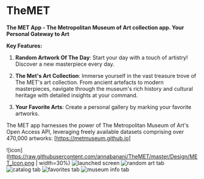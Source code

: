 # TheMET

**The MET App -  The Metropolitan Museum of Art collection app. Your Personal Gateway to Art**

**Key Features:**

1. **Random Artwork Of The Day**: Start your day with a touch of artistry! Discover a new masterpiece every day.

2. **The Met's Art Collection**: Immerse yourself in the vast treasure trove of The MET's art collection. From ancient artefacts to modern masterpieces, navigate through the museum's rich history and cultural heritage with detailed insights at your command.

3. **Your Favorite Arts**: Create a personal gallery by marking your favorite artworks. 

The MET app harnesses the power of The Metropolitan Museum of Art's Open Access API, leveraging freely available datasets comprising over 470,000 artworks: [https://metmuseum.github.io]

![icon](https://raw.githubusercontent.com/annabanani/TheMET/master/Design/MET_Icon.png | width=30%)
![launched screen](https://raw.githubusercontent.com/annabanani/TheMET/master/Design/MET_Launch%20Screen.png)
![random art tab](https://raw.githubusercontent.com/annabanani/TheMET/master/Screenshots/6.7%20Random.png)
![catalog tab](https://raw.githubusercontent.com/annabanani/TheMET/master/Screenshots/6.7%20Catalog.png)
![favorites tab](https://raw.githubusercontent.com/annabanani/TheMET/master/Screenshots/6.7%20Favorite.png)
![museum info tab](https://raw.githubusercontent.com/annabanani/TheMET/master/Screenshots/6.7%20Map.png)

